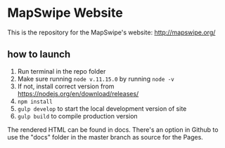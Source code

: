 # MapSwipe Website
This is the repository for the MapSwipe's website: http://mapswipe.org/

## how to launch
1. Run terminal in the repo folder
2. Make sure running `node v.11.15.0` by running `node -v`
3. If not, install correct version from https://nodejs.org/en/download/releases/
4. `npm install`
5. `gulp develop` to start the local development version of site 
6. `gulp build` to compile production version

The rendered HTML can be found in docs. There's an option in Github to use the "docs" folder in the master branch as source for the Pages.